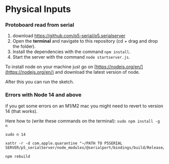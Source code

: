 # Physical Inputs

### Protoboard read from serial

1. download https://github.com/p5-serial/p5.serialserver
2. Open the **terminal** and navigate to this repository (cd + drag and drop the folder).
3. Install the dependencies with the command ```npm install```.
4. Start the server with the command ```node startserver.js```.



To install node on your machine just go on [https://nodejs.org/en/](https://nodejs.org/en/) and download the latest version of node.

After this you can run the sketch. 




### Errors with Node 14 and above
if you get some errors on an M1/M2 mac you might need to revert to version 14 (that works).

Here how to (write these commands on the terminal):
```sudo npm install -g n```

```sudo n 14```

```xattr -r -d com.apple.quarantine "~/PATH TO P5SERIAL SERVER/p5_serialServer/node_modules/bindings/bindings.js"
xattr -r -d com.apple.quarantine "~/PATH TO P5SERIAL SERVER/p5_serialServer/node_modules/@serialport/bindings/build/Release/bindings.node"
```


```npm rebuild``` 





